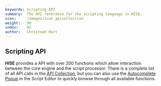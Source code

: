 ```yaml
---
keywords: Scripting API
summary:  The API reference for the scripting language in HISE.
icon:     /images/icon_apicollection
weight:   90
index:    02
author:   Christoph Hart
---
```



## Scripting API

**HISE** provides a API with over 200 functions which allow interaction between the core engine and the script processor. There is a complete list of all API calls in the [API Collection](/ui-components/floating-tiles/hise/apicollection), but you can also use the [Autocomplete Popup](/working-with-hise/workspaces/scripting-workspace/code-editor#autocomplete-popup-[esc]) in the Script Editor to quickly browse through all available functions.
